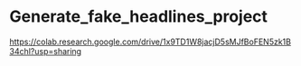 # Generate_fake_headlines_project
https://colab.research.google.com/drive/1x9TD1W8jacjD5sMJfBoFEN5zk1B34chl?usp=sharing
